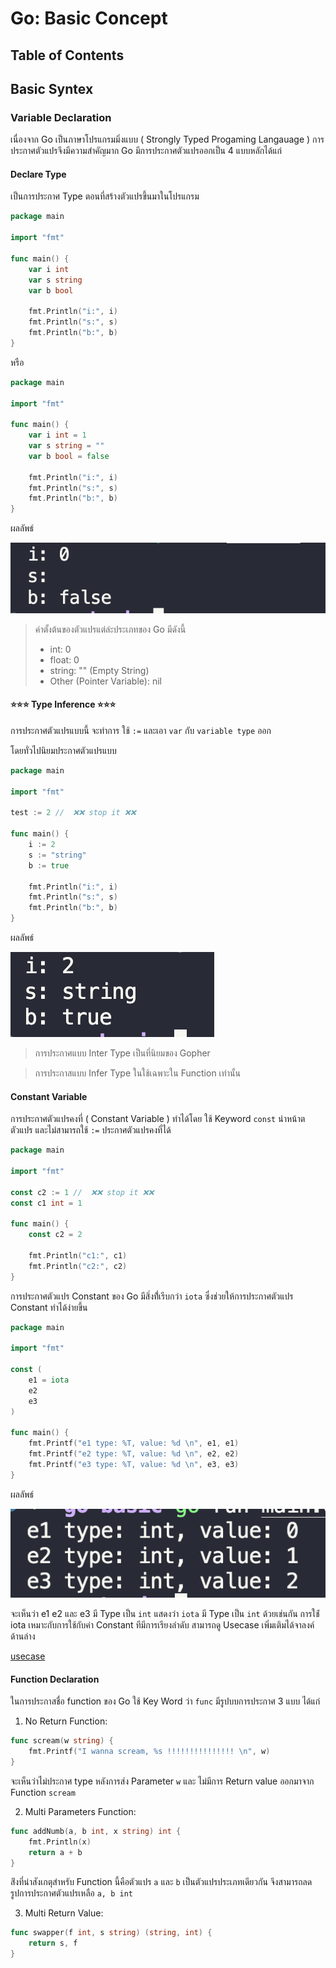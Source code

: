 # Go: Basic Concept

## Table of Contents

## Basic Syntex

### Variable Declaration

เนื่องจาก Go เป็นภาษาโปรแกรมมิ่งแบบ ( Strongly Typed Progaming Langauage ) การประกาศตัวแปรจึงมีความสำคัญมาก Go มีการประกาศตัวแปรออกเป็น 4 แบบหลักได้แก่

#### Declare Type

เป็นการประกาศ Type ตอนที่สร้างตัวแปรขึ้นมาในโปรแกรม

```go
package main

import "fmt"

func main() {
	var i int
	var s string
	var b bool

	fmt.Println("i:", i)
	fmt.Println("s:", s)
	fmt.Println("b:", b)
}
```

หรือ

```go
package main

import "fmt"

func main() {
	var i int = 1
	var s string = ""
	var b bool = false

	fmt.Println("i:", i)
	fmt.Println("s:", s)
	fmt.Println("b:", b)
}
```

ผลลัพธ์

![result non-inital value](./assets/01/01.png)

> ค่าตั้งต้นของตัวแปรแต่ล่ะประเภทของ Go มีดังนี้
>
> - int: 0
> - float: 0
> - string: "" (Empty String)
> - Other (Pointer Variable): nil

#### ⭐⭐⭐ Type Inference ⭐⭐⭐

การประกาศตัวแปรแบบนี้ จะทำการ ใช้ `:=` และเอา `var` กับ `variable type` ออก

โดยทั่วไปนิยมประกาศตัวแปรแบบ

```go
package main

import "fmt"

test := 2 //  ❌❌ stop it ❌❌

func main() {
	i := 2
	s := "string"
	b := true

	fmt.Println("i:", i)
	fmt.Println("s:", s)
	fmt.Println("b:", b)
}
```

ผลลัพธ์

![result infet-type value](./assets/01/02.png)

> การประกาศแบบ Inter Type เป็นที่นิยมของ Gopher

> การประกาสแบบ Infer Type ในใช้เฉพาะใน Function เท่านั้น

#### Constant Variable

การประกาศตัวแปรคงที่ ( Constant Variable ) ทำได้โดย ใช้ Keyword `const` นำหน้าตตัวแปร และไม่สามารถใช้ `:=` ประกาศตัวแปรคงที่ได้

```go
package main

import "fmt"

const c2 := 1 //  ❌❌ stop it ❌❌
const c1 int = 1

func main() {
	const c2 = 2

	fmt.Println("c1:", c1)
	fmt.Println("c2:", c2)
}
```

การประกาศตัวแปร Constant ของ Go มีสิ่งที่้เรีบกว่า `iota` ซึ่งช่วยให้การประกาศตัวแปร Constant ทำได้ง่ายขึ้น

```go
package main

import "fmt"

const (
	e1 = iota
	e2
	e3
)

func main() {
	fmt.Printf("e1 type: %T, value: %d \n", e1, e1)
	fmt.Printf("e2 type: %T, value: %d \n", e2, e2)
	fmt.Printf("e3 type: %T, value: %d \n", e3, e3)
}

```

ผลลัพธ์

![result infet-type value](./assets/01/03.png)

จะเห็นว่า e1 e2 และ e3 มี Type เป็น `int` แสดงว่า `iota` มี Type เป็น `int` ด้วยเช่นกัน การใช้่ iota เหมาะกับการใช้กับค่า Constant ทีมีการเรียงลำดับ สามารถดู Usecase เพิ่มเติมได้จาลงค์ด้านล่าง

[usecase](https://www.gopherguides.com/articles/how-to-use-iota-in-golang)

#### Function Declaration

ในการประกาสชื่อ function ของ Go ใช้ Key Word ว่า `func` มีรูปบบการประกาศ 3 แบบ ได้แก่

1. No Return Function:

```go
func scream(w string) {
	fmt.Printf("I wanna scream, %s !!!!!!!!!!!!!!! \n", w)
}
```

จะเห็นว่าไม่ประกาศ type หลังการส่ง Parameter `w` และ ไม่มีการ Return value ออกมาจาก Function `scream`

2. Multi Parameters Function:

```go
func addNumb(a, b int, x string) int {
	fmt.Println(x)
	return a + b
}
```

ส่ิงที่น่าสังเกตุสำหรับ Function นี้คือตัวแปร `a` และ `b` เป็นตัวแปรประเภทเดียวกัน จึงสามารถลดรูปการประกาศตัวแปรเหลือ `a, b int`

3. Multi Return Value:

```go
func swapper(f int, s string) (string, int) {
	return s, f
}
```
